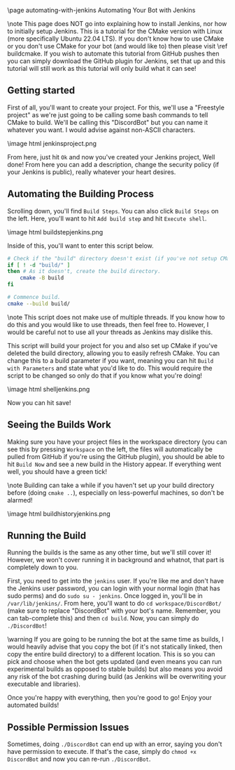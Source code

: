\page automating-with-jenkins Automating Your Bot with Jenkins

\note This page does NOT go into explaining how to install Jenkins, nor how to initially setup Jenkins. This is a tutorial for the CMake version with Linux (more specifically Ubuntu 22.04 LTS). If you don't know how to use CMake or you don't use CMake for your bot (and would like to) then please visit \ref buildcmake. If you wish to automate this tutorial from GitHub pushes then you can simply download the GitHub plugin for Jenkins, set that up and this tutorial will still work as this tutorial will only build what it can see!

## Getting started

First of all, you'll want to create your project. For this, we'll use a "Freestyle project" as we're just going to be calling some bash commands to tell CMake to build. We'll be calling this "DiscordBot" but you can name it whatever you want. I would advise against non-ASCII characters.

\image html jenkinsproject.png

From here, just hit `Ok` and now you've created your Jenkins project, Well done! From here you can add a description, change the security policy (if your Jenkins is public), really whatever your heart desires.

## Automating the Building Process

Scrolling down, you'll find `Build Steps`. You can also click `Build Steps` on the left. Here, you'll want to hit `Add build step` and hit `Execute shell`.

\image html buildstepjenkins.png

Inside of this, you'll want to enter this script below.

~~~~~~~~~~bash
# Check if the "build" directory doesn't exist (if you've not setup CMake or deleted its content).
if [ ! -d "build/" ] 
then # As it doesn't, create the build directory.
	cmake -B build
fi

# Commence build.
cmake --build build/
~~~~~~~~~~

\note This script does not make use of multiple threads. If you know how to do this and you would like to use threads, then feel free to. However, I would be careful not to use all your threads as Jenkins may dislike this.

This script will build your project for you and also set up CMake if you've deleted the build directory, allowing you to easily refresh CMake. You can change this to a build parameter if you want, meaning you can hit `Build with Parameters` and state what you'd like to do. This would require the script to be changed so only do that if you know what you're doing!

\image html shelljenkins.png

Now you can hit save!

## Seeing the Builds Work

Making sure you have your project files in the workspace directory (you can see this by pressing `Workspace` on the left, the files will automatically be pulled from GitHub if you're using the GitHub plugin), you should be able to hit `Build Now` and see a new build in the History appear. If everything went well, you should have a green tick!

\note Building can take a while if you haven't set up your build directory before (doing `cmake ..`), especially on less-powerful machines, so don't be alarmed!

\image html buildhistoryjenkins.png

## Running the Build

Running the builds is the same as any other time, but we'll still cover it! However, we won't cover running it in background and whatnot, that part is completely down to you.

First, you need to get into the `jenkins` user. If you're like me and don't have the Jenkins user password, you can login with your normal login (that has sudo perms) and do `sudo su - jenkins`. Once logged in, you'll be in `/var/lib/jenkins/`. From here, you'll want to do `cd workspace/DiscordBot/` (make sure to replace "DiscordBot" with your bot's name. Remember, you can tab-complete this) and then `cd build`. Now, you can simply do `./DiscordBot`!

\warning If you are going to be running the bot at the same time as builds, I would heavily advise that you copy the bot (if it's not statically linked, then copy the entire build directory) to a different location. This is so you can pick and choose when the bot gets updated (and even means you can run experimental builds as opposed to stable builds) but also means you avoid any risk of the bot crashing during build (as Jenkins will be overwriting your executable and libraries).

Once you're happy with everything, then you're good to go! Enjoy your automated builds!

## Possible Permission Issues

Sometimes, doing `./DiscordBot` can end up with an error, saying you don't have permission to execute. If that's the case, simply do `chmod +x DiscordBot` and now you can re-run `./DiscordBot`.
